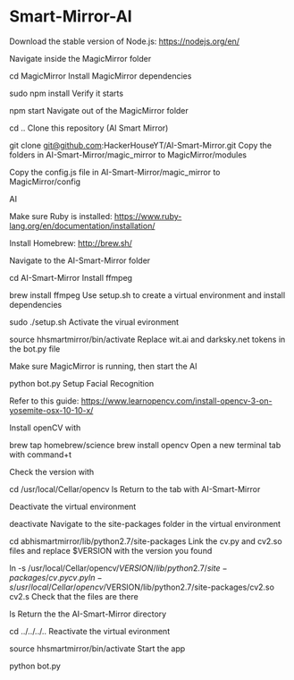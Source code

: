 # Smart-Mirror-AI
Download the stable version of Node.js: https://nodejs.org/en/

Navigate inside the MagicMirror folder

cd MagicMirror
Install MagicMirror dependencies

sudo npm install
Verify it starts

npm start
Navigate out of the MagicMirror folder

cd ..
Clone this repository (AI Smart Mirror)

git clone git@github.com:HackerHouseYT/AI-Smart-Mirror.git
Copy the folders in AI-Smart-Mirror/magic_mirror to MagicMirror/modules

Copy the config.js file in AI-Smart-Mirror/magic_mirror to MagicMirror/config

AI

Make sure Ruby is installed: https://www.ruby-lang.org/en/documentation/installation/

Install Homebrew: http://brew.sh/

Navigate to the AI-Smart-Mirror folder

cd AI-Smart-Mirror
Install ffmpeg

brew install ffmpeg
Use setup.sh to create a virtual environment and install dependencies

sudo ./setup.sh
Activate the virual evironment

source hhsmartmirror/bin/activate
Replace wit.ai and darksky.net tokens in the bot.py file

Make sure MagicMirror is running, then start the AI

python bot.py
Setup Facial Recognition

Refer to this guide: https://www.learnopencv.com/install-opencv-3-on-yosemite-osx-10-10-x/

Install openCV with

brew tap homebrew/science
brew install opencv
Open a new terminal tab with command+t

Check the version with

cd /usr/local/Cellar/opencv
ls
Return to the tab with AI-Smart-Mirror

Deactivate the virtual environment

deactivate
Navigate to the site-packages folder in the virtual environment

cd abhismartmirror/lib/python2.7/site-packages
Link the cv.py and cv2.so files and replace $VERSION with the version you found

ln -s /usr/local/Cellar/opencv/$VERSION/lib/python2.7/site-packages/cv.py cv.py
ln -s /usr/local/Cellar/opencv/$VERSION/lib/python2.7/site-packages/cv2.so cv2.s
Check that the files are there

ls
Return the the AI-Smart-Mirror directory

cd ../../../..
Reactivate the virtual evironment

source hhsmartmirror/bin/activate
Start the app

python bot.py
